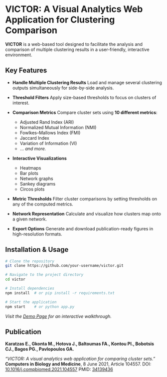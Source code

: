# VICTOR: A Visual Analytics Web Application for Clustering Comparison

**VICTOR** is a web-based tool designed to facilitate the analysis and comparison of multiple clustering results in a user-friendly, interactive environment.

## Key Features

* **Handle Multiple Clustering Results**
  Load and manage several clustering outputs simultaneously for side-by-side analysis.

* **Threshold Filters**
  Apply size-based thresholds to focus on clusters of interest.

* **Comparison Metrics**
  Compare cluster sets using **10 different metrics**:

  * Adjusted Rand Index (ARI)
  * Normalized Mutual Information (NMI)
  * Fowlkes–Mallows Index (FMI)
  * Jaccard Index
  * Variation of Information (VI)
  * ... *and more.*

* **Interactive Visualizations**

  * Heatmaps
  * Bar plots
  * Network graphs
  * Sankey diagrams
  * Circos plots

* **Metric Thresholds**
  Filter cluster comparisons by setting thresholds on any of the computed metrics.

* **Network Representation**
  Calculate and visualize how clusters map onto a given network.

* **Export Options**
  Generate and download publication-ready figures in high-resolution formats.

## Installation & Usage

```bash
# Clone the repository
git clone https://github.com/your-username/victor.git

# Navigate to the project directory
cd victor

# Install dependencies
npm install  # or pip install -r requirements.txt

# Start the application
npm start    # or python app.py
```

*Visit the [Demo Page](https://your-demo-url.com) for an interactive walkthrough.*

## Publication

**Karatzas E., Gkonta M., Hotova J., Baltoumas FA., Kontou PI., Bobotsis CJ., Bagos PG., Pavlopoulos GA.**

*“VICTOR: A visual analytics web application for comparing cluster sets.”* **Computers in Biology and Medicine**, 8 June 2021, Article 104557.
DOI: [10.1016/j.compbiomed.2021.104557](https://doi.org/10.1016/j.compbiomed.2021.104557)
PMID: [34139436](https://pubmed.ncbi.nlm.nih.gov/34139436/)

